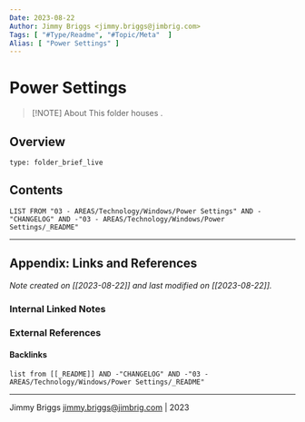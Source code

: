 ```yaml
---
Date: 2023-08-22
Author: Jimmy Briggs <jimmy.briggs@jimbrig.com>
Tags: [ "#Type/Readme", "#Topic/Meta"  ]
Alias: [ "Power Settings" ]
---
```


# Power Settings

> [!NOTE] About
> This folder houses .

## Overview


```ccard
type: folder_brief_live
```
 

## Contents

```dataview
LIST FROM "03 - AREAS/Technology/Windows/Power Settings" AND -"CHANGELOG" AND -"03 - AREAS/Technology/Windows/Power Settings/_README"
```

***

## Appendix: Links and References

*Note created on [[2023-08-22]] and last modified on [[2023-08-22]].*

### Internal Linked Notes

### External References

#### Backlinks

```dataview
list from [[_README]] AND -"CHANGELOG" AND -"03 - AREAS/Technology/Windows/Power Settings/_README"
```


***

Jimmy Briggs <jimmy.briggs@jimbrig.com> | 2023
